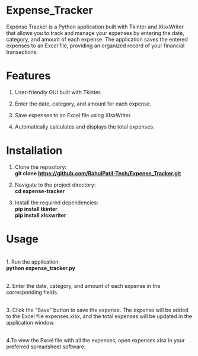# Expense_Tracker
Expense Tracker is a Python application built with Tkinter and XlsxWriter that allows you to track and manage your expenses by entering the date, category, and amount of each expense. The application saves the entered expenses to an Excel file, providing an organized record of your financial transactions.

# Features
1. User-friendly GUI built with Tkinter.</br>

2. Enter the date, category, and amount for each expense.</br>

3. Save expenses to an Excel file using XlsxWriter.</br>

4. Automatically calculates and displays the total expenses.</br>

# Installation
1. Clone the repository:</br>
<b>git clone https://github.com/RahulPatil-Tech/Expense_Tracker.git</b>

2. Navigate to the project directory:</br>
<b>cd expense-tracker</b>

3. Install the required dependencies:</br>
<b>pip install tkinter</br>
pip install xlsxwriter</b>

# Usage
<br>1. Run the application:</br>
<b>python expense_tracker.py</b>

<br>2. Enter the date, category, and amount of each expense in the corresponding fields.</br>

<br>3. Click the "Save" button to save the expense. The expense will be added to the Excel file expenses.xlsx, and the total expenses will be updated in the application window.</br>

<br>4.To view the Excel file with all the expenses, open expenses.xlsx in your preferred spreadsheet software.</br>
